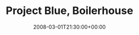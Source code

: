 ---
templateKey: event
guid: 08942a7c-6eab-11ea-99c5-002590d1d1b0
date: 2008-03-01T21:30:00+00:00
eventTime: '9:30-12'
title: Project Blue, Boilerhouse
artist: Project Blue
city: Toronto
venue: Boilerhouse
group: Tim Shia
---
